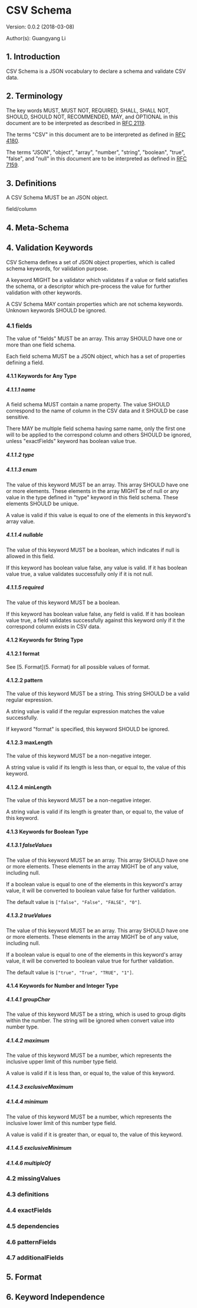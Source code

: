 # CSV Schema

Version: 0.0.2 (2018-03-08)

Author(s): Guangyang Li

## 1. Introduction

CSV Schema is a JSON vocabulary to declare a schema and validate CSV data.


## 2. Terminology

The key words MUST, MUST NOT, REQUIRED, SHALL, SHALL NOT, SHOULD, SHOULD NOT, RECOMMENDED, MAY, and OPTIONAL in this document are to be interpreted as described in [RFC 2119](https://tools.ietf.org/html/rfc2119).

The terms "CSV" in this document are to be interpreted as defined in [RFC 4180](https://tools.ietf.org/html/rfc4180).

The terms "JSON", "object", "array", "number", "string", "boolean", "true", "false", and "null" in this document are to be interpreted as defined in [RFC 7159](https://tools.ietf.org/html/rfc7159).

## 3. Definitions

A CSV Schema MUST be an JSON object.

field/column

## 4. Meta-Schema

## 4. Validation Keywords

CSV Schema defines a set of JSON object properties, which is called schema keywords, for validation purpose.

A keyword MIGHT be a validator which validates if a value or field satisfies the schema, or a descriptor which pre-process the value for further validation with other keywords.

A CSV Schema MAY contain properties which are not schema keywords. Unknown keywords SHOULD be ignored. 

### 4.1 fields

The value of "fields" MUST be an array. This array SHOULD have one or more than one field schema.

Each field schema MUST be a JSON object, which has a set of properties defining a field.

#### 4.1.1 Keywords for Any Type

##### 4.1.1.1 name

A field schema MUST contain a name property. The value SHOULD correspond to the name of column in the CSV data and it SHOULD be case sensitive.

There MAY be multiple field schema having same name, only the first one will to be applied to the correspond column and others SHOULD be ignored, unless "exactFields" keyword has boolean value true.

##### 4.1.1.2 type

##### 4.1.1.3 enum

The value of this keyword MUST be an array. This array SHOULD have one or more elements. These elements in the array MIGHT be of null or any value in the type defined in "type" keyword in this field schema. These elements SHOULD be unique.

A value is valid if this value is equal to one of the elements in this keyword's array value.

##### 4.1.1.4 nullable

The value of this keyword MUST be a boolean, which indicates if null is allowed in this field.

If this keyword has boolean value false, any value is valid. If it has boolean value true, a value validates successfully only if it is not null.

##### 4.1.1.5 required

The value of this keyword MUST be a boolean.

If this keyword has boolean value false, any field is valid. If it has boolean value true, a field validates successfully against this keyword only if it the correspond column exists in CSV data.

#### 4.1.2 Keywords for String Type

#### 4.1.2.1 format

See [5. Format](5. Format) for all possible values of format.

#### 4.1.2.2 pattern

The value of this keyword MUST be a string. This string SHOULD be a valid regular expression.

A string value is valid if the regular expression matches the value successfully.

If keyword "format" is specified, this keyword SHOULD be ignored.

#### 4.1.2.3 maxLength

The value of this keyword MUST be a non-negative integer.

A string value is valid if its length is less than, or equal to, the value of this keyword.

#### 4.1.2.4 minLength

The value of this keyword MUST be a non-negative integer.

A string value is valid if its length is greater than, or equal to, the value of this keyword.

#### 4.1.3 Keywords for Boolean Type

##### 4.1.3.1 falseValues

The value of this keyword MUST be an array. This array SHOULD have one or more elements. These elements in the array MIGHT be of any value, including null.

If a boolean value is equal to one of the elements in this keyword's array value, it will be converted to boolean value false for further validation.

The default value is `["false", "False", "FALSE", "0"]`.

##### 4.1.3.2 trueValues

The value of this keyword MUST be an array. This array SHOULD have one or more elements. These elements in the array MIGHT be of any value, including null.

If a boolean value is equal to one of the elements in this keyword's array value, it will be converted to boolean value true for further validation.

The default value is `["true", "True", "TRUE", "1"]`.

#### 4.1.4 Keywords for Number and Integer Type

##### 4.1.4.1 groupChar

The value of this keyword MUST be a string, which is used to group digits within the number. The string will be ignored when convert value into number type.

##### 4.1.4.2 maximum

The value of this keyword MUST be a number, which represents the inclusive upper limit of this number type field.

A value is valid if it is less than, or equal to, the value of this keyword.

##### 4.1.4.3 exclusiveMaximum

##### 4.1.4.4 minimum

The value of this keyword MUST be a number, which represents the inclusive lower limit of this number type field.

A value is valid if it is greater than, or equal to, the value of this keyword.

##### 4.1.4.5 exclusiveMinimum

##### 4.1.4.6 multipleOf

### 4.2 missingValues 

### 4.3 definitions 

### 4.4 exactFields 

### 4.5 dependencies 

### 4.6 patternFields 

### 4.7 additionalFields 

## 5. Format

## 6. Keyword Independence

## 